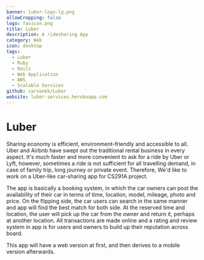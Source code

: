 ```yaml
---
banner: luber-logo-lg.png
allowCropping: false
logo: favicon.png
title: Luber
description: A ridesharing App
category: Web
icon: desktop
tags:
  - Luber
  - Ruby
  - Rails
  - Web Application
  - AWS
  - Scalable Services
github: carsonkk/Luber
website: luber-services.herokuapp.com
---
```


# Luber

Sharing economy is efficient, environment-friendly and accessible to all. Uber and Airbnb have swept out the traditional rental business in every aspect. It's much faster and more convenient to ask for a ride by Uber or Lyft, however, sometimes a ride is not sufficient for all travelling demand, in case of family trip, long journey or private event. Therefore, We'd like to work on a Uber-like car-sharing app for CS291A project.

The app is basically a booking system, in which the car owners can post the availability of their car in terms of time, location, model, mileage, photo and price. On the flipping side, the car users can search in the same manner and app will find the best match for both side. At the reserved time and location, the user will pick up the car from the owner and return it, perhaps at another location. All transactions are made online and a rating and review system in app is for users and owners to build up their reputation across board.

This app will have a web version at first, and then derives to a mobile version afterwards.